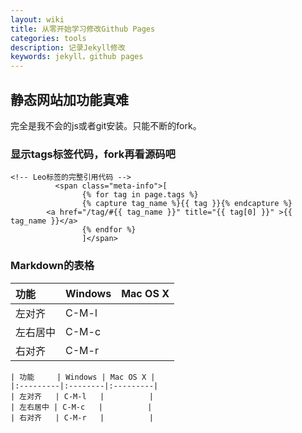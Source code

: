 ```yaml
---
layout: wiki
title: 从零开始学习修改Github Pages
categories: tools
description: 记录Jekyll修改
keywords: jekyll，github pages 
---
```


## 静态网站加功能真难

完全是我不会的js或者git安装。只能不断的fork。

### 显示tags标签代码，fork再看源码吧
```
<!-- Leo标签的完整引用代码 -->
          <span class="meta-info">[
                {% for tag in page.tags %}
                {% capture tag_name %}{{ tag }}{% endcapture %}
		<a href="/tag/#{{ tag_name }}" title="{{ tag[0] }}" >{{ tag_name }}</a>
                {% endfor %}
                ]</span>

```

### Markdown的表格
| 功能     | Windows | Mac OS X |
|:---------|:--------|:---------|
| 左对齐   | C-M-l   |          |
| 左右居中 | C-M-c   |          |
| 右对齐   | C-M-r   |          |

```
| 功能     | Windows | Mac OS X |
|:---------|:--------|:---------|
| 左对齐   | C-M-l   |          |
| 左右居中 | C-M-c   |          |
| 右对齐   | C-M-r   |          |
```

